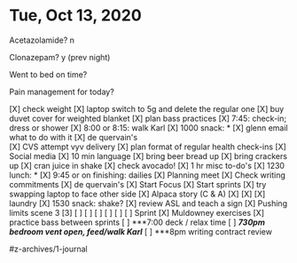 # Tue, Oct 13, 2020
Acetazolamide? n

Clonazepam? y
(prev night)

Went to bed on time? 

Pain management for today?

[X] check weight
[X] laptop switch to 5g and delete the regular one
[X] buy duvet cover for weighted blanket
[X] plan bass practices
[X] 7:45: check-in; dress or shower
[X] 8:00 or 8:15: walk Karl
[X] 1000 snack: *
[X] glenn email what to do with it
[X] de quervain's	
[X] CVS attempt vyv delivery
[X] plan format of regular health check-ins
[X] Social media
[X] 10 min language
[X] bring beer bread up
[X] bring crackers up
[X] cran juice in shake
[X] check avocado!
[X] 1 hr misc to-do's
[X] 1230 lunch: *
[X] 9:45 or on finishing: dailies
[X] Planning meet
[X] Check writing commitments
[X] de quervain's
[X] Start Focus
[X] Start sprints
[X] try swapping laptop to face other side
[X] Alpaca story (C & A)
[X] [X] [X] laundry
[X] 1530 snack: shake?
[X] review ASL and teach a sign
[X] Pushing limits scene 3 [3]
[ ] [ ] [ ] [ ] [ ] [ ] Sprint
[X] Muldowney exercises
[X] practice bass between sprints
[ ] ***7:00 deck / relax time
[ ] ***730pm bedroom vent open, feed/walk Karl***
[ ] ***8pm writing contract review


#z-archives/1-journal